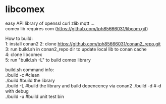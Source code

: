 # libcomex

easy API library of openssl curl zlib mqtt ...  
comex lib requires com (https://github.com/tph85666031/libcom.git)  

How to build:  
1: install conan2
2: clone https://github.com/tph85666031/conan2_repo.git  
3: run build.sh in conan2_repo dir to update local lib to conan cache  
4: clone libcomex  
5: run "build.sh -L" to build comex library  

build.sh command info:  
./build -c #clean  
./build    #build the library  
./build -L #build the library and build depencency via conan2
./build -d #-d with debug  
./build -u #build unit test bin
